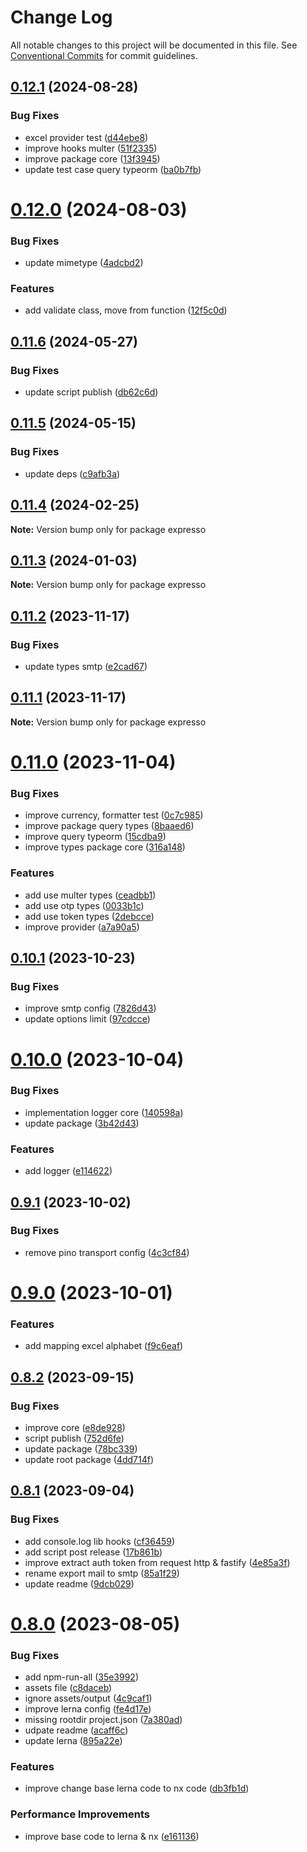 # Change Log

All notable changes to this project will be documented in this file.
See [Conventional Commits](https://conventionalcommits.org) for commit guidelines.

## [0.12.1](https://github.com/masb0ymas/expresso/compare/v0.12.0...v0.12.1) (2024-08-28)

### Bug Fixes

- excel provider test ([d44ebe8](https://github.com/masb0ymas/expresso/commit/d44ebe8c211846899054f4d43081055a42e7aa33))
- improve hooks multer ([51f2335](https://github.com/masb0ymas/expresso/commit/51f233503fa219c7dc25f646cf9ca32fdd910b42))
- improve package core ([13f3945](https://github.com/masb0ymas/expresso/commit/13f3945869acaf098006bcc6279b3019a4929313))
- update test case query typeorm ([ba0b7fb](https://github.com/masb0ymas/expresso/commit/ba0b7fbc2ec42a55159143a2a36a2e68933a603d))

# [0.12.0](https://github.com/masb0ymas/expresso/compare/v0.11.6...v0.12.0) (2024-08-03)

### Bug Fixes

- update mimetype ([4adcbd2](https://github.com/masb0ymas/expresso/commit/4adcbd2699c81ca97454389e8f3daa84524d286f))

### Features

- add validate class, move from function ([12f5c0d](https://github.com/masb0ymas/expresso/commit/12f5c0d64907ab81e9f6517633d12ba29ea8ab2c))

## [0.11.6](https://github.com/masb0ymas/expresso/compare/v0.11.5...v0.11.6) (2024-05-27)

### Bug Fixes

- update script publish ([db62c6d](https://github.com/masb0ymas/expresso/commit/db62c6daba4eb50f1ef5fdabf37268d69ecf9d92))

## [0.11.5](https://github.com/masb0ymas/expresso/compare/v0.11.4...v0.11.5) (2024-05-15)

### Bug Fixes

- update deps ([c9afb3a](https://github.com/masb0ymas/expresso/commit/c9afb3a228dce50fe928e0674b382944c802c440))

## [0.11.4](https://github.com/masb0ymas/expresso/compare/v0.11.3...v0.11.4) (2024-02-25)

**Note:** Version bump only for package expresso

## [0.11.3](https://github.com/masb0ymas/expresso/compare/v0.11.2...v0.11.3) (2024-01-03)

**Note:** Version bump only for package expresso

## [0.11.2](https://github.com/masb0ymas/expresso/compare/v0.11.1...v0.11.2) (2023-11-17)

### Bug Fixes

- update types smtp ([e2cad67](https://github.com/masb0ymas/expresso/commit/e2cad6723446575e2d5793c3119776406cfb8f2d))

## [0.11.1](https://github.com/masb0ymas/expresso/compare/v0.11.0...v0.11.1) (2023-11-17)

**Note:** Version bump only for package expresso

# [0.11.0](https://github.com/masb0ymas/expresso/compare/v0.10.1...v0.11.0) (2023-11-04)

### Bug Fixes

- improve currency, formatter test ([0c7c985](https://github.com/masb0ymas/expresso/commit/0c7c985c83b552ca5be4da6de293dc1a00525c37))
- improve package query types ([8baaed6](https://github.com/masb0ymas/expresso/commit/8baaed618b303f88325b7393373bcb7ed46882d4))
- improve query typeorm ([15cdba9](https://github.com/masb0ymas/expresso/commit/15cdba9d1b51f23e18f69be33e481d15e3159fbb))
- improve types package core ([316a148](https://github.com/masb0ymas/expresso/commit/316a148d1c5a5b4e04f3886478643730181f1385))

### Features

- add use multer types ([ceadbb1](https://github.com/masb0ymas/expresso/commit/ceadbb136a39c17ad8cb4e42c32b77df32be026b))
- add use otp types ([0033b1c](https://github.com/masb0ymas/expresso/commit/0033b1c848c9b180c275b3d7e4dbfb95b24710c2))
- add use token types ([2debcce](https://github.com/masb0ymas/expresso/commit/2debcce758fc89eb0f9f7e22f02be10fb2febac7))
- improve provider ([a7a90a5](https://github.com/masb0ymas/expresso/commit/a7a90a571770b1dc4b71dd47b889d814eab263f7))

## [0.10.1](https://github.com/masb0ymas/expresso/compare/v0.10.0...v0.10.1) (2023-10-23)

### Bug Fixes

- improve smtp config ([7826d43](https://github.com/masb0ymas/expresso/commit/7826d43e5fafc5bd9b631d414e7420118923ee5e))
- update options limit ([97cdcce](https://github.com/masb0ymas/expresso/commit/97cdcce8de7dda99617feda62769e8163649df87))

# [0.10.0](https://github.com/masb0ymas/expresso/compare/v0.9.1...v0.10.0) (2023-10-04)

### Bug Fixes

- implementation logger core ([140598a](https://github.com/masb0ymas/expresso/commit/140598a4e296de99ddee9ee5fdaf0232bb552ce5))
- update package ([3b42d43](https://github.com/masb0ymas/expresso/commit/3b42d43ce7231180cb8dda558057d3c63c13fd81))

### Features

- add logger ([e114622](https://github.com/masb0ymas/expresso/commit/e11462228430064f12b7bb16c616b7884c117e51))

## [0.9.1](https://github.com/masb0ymas/expresso/compare/v0.9.0...v0.9.1) (2023-10-02)

### Bug Fixes

- remove pino transport config ([4c3cf84](https://github.com/masb0ymas/expresso/commit/4c3cf84f26f369725161f851bb366ce87cff736d))

# [0.9.0](https://github.com/masb0ymas/expresso/compare/v0.8.2...v0.9.0) (2023-10-01)

### Features

- add mapping excel alphabet ([f9c6eaf](https://github.com/masb0ymas/expresso/commit/f9c6eafbec8bf7fe30a8a4a9034c7e97b818e7b5))

## [0.8.2](https://github.com/masb0ymas/expresso/compare/v0.8.1...v0.8.2) (2023-09-15)

### Bug Fixes

- improve core ([e8de928](https://github.com/masb0ymas/expresso/commit/e8de928e335a8c359a0e8aa733dbb21402a85c28))
- script publish ([752d6fe](https://github.com/masb0ymas/expresso/commit/752d6feae9fb0bc899d7e68d2b388de46bafcf95))
- update package ([78bc339](https://github.com/masb0ymas/expresso/commit/78bc3398ba3468b5256f39b1b6c18cf9770b0f5f))
- update root package ([4dd714f](https://github.com/masb0ymas/expresso/commit/4dd714f635e6693a176116de8015c0e7f79b2862))

## [0.8.1](https://github.com/masb0ymas/expresso/compare/v0.8.0...v0.8.1) (2023-09-04)

### Bug Fixes

- add console.log lib hooks ([cf36459](https://github.com/masb0ymas/expresso/commit/cf36459395f87cb01b6d78d9da7773369a6b5d88))
- add script post release ([17b861b](https://github.com/masb0ymas/expresso/commit/17b861b014360f918e76267335280cd5866ee085))
- improve extract auth token from request http & fastify ([4e85a3f](https://github.com/masb0ymas/expresso/commit/4e85a3fcbfdd8f8aa3173bfc8cc6d9e7886442c8))
- rename export mail to smtp ([85a1f29](https://github.com/masb0ymas/expresso/commit/85a1f29a539b8a60b563444a23b8b526f29c6e58))
- update readme ([9dcb029](https://github.com/masb0ymas/expresso/commit/9dcb029eb76a6bbbd98ee441da79aceaf5eebdc8))

# [0.8.0](https://github.com/masb0ymas/expresso/compare/v0.7.5...v0.8.0) (2023-08-05)

### Bug Fixes

- add npm-run-all ([35e3992](https://github.com/masb0ymas/expresso/commit/35e399271d390570154c34fc8df4144e9cf41102))
- assets file ([c8daceb](https://github.com/masb0ymas/expresso/commit/c8dacebb66b751199c7ca711e77a9f223fd2d4a2))
- ignore assets/output ([4c9caf1](https://github.com/masb0ymas/expresso/commit/4c9caf1ee1b8c75fa52a261b5b29c24335d44a64))
- improve lerna config ([fe4d17e](https://github.com/masb0ymas/expresso/commit/fe4d17e21dc4dd4b2b971a0e4799c2cfd7d8305d))
- missing rootdir project.json ([7a380ad](https://github.com/masb0ymas/expresso/commit/7a380ad83c079cae72dcb629b2522177fe2454f9))
- udpate readme ([acaff6c](https://github.com/masb0ymas/expresso/commit/acaff6c7377da6f43b230698ae9b6bb981b9d296))
- update lerna ([895a22e](https://github.com/masb0ymas/expresso/commit/895a22efa7a3168070732604ed6985cb7f134ccf))

### Features

- improve change base lerna code to nx code ([db3fb1d](https://github.com/masb0ymas/expresso/commit/db3fb1ddf5933aeb229c9761e03e13e100084b32))

### Performance Improvements

- improve base code to lerna & nx ([e161136](https://github.com/masb0ymas/expresso/commit/e161136559ed99d821150c950f6c96d157344958))
